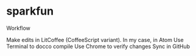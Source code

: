 # sparkfun

Workflow

Make edits in LitCoffee (CoffeeScript variant). In my case, in Atom
Use Terminal to docco compile
Use Chrome to verify changes
Sync in GitHub
